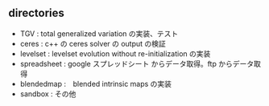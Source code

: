 ## directories

- TGV : total generalized variation の実装、テスト
- ceres : c++ の ceres solver の output の検証
- levelset : levelset evolution without re-initialization の実装
- spreadsheet : google スプレッドシート からデータ取得。ftp からデータ取得
- blendedmap :　blended intrinsic maps の実装 
- sandbox : その他
